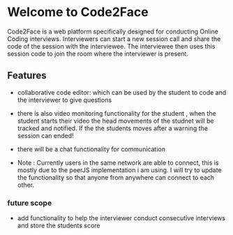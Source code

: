 # Welcome to Code2Face

Code2Face is a web platform specifically designed for conducting Online Coding interviews. Interviewers can start a new session call and share the code of the session with the interviewee. The interviewee then uses this session code to join the room where the interviewer is present.

## Features

- collaborative code editor:  which can be used by the student to code and the interviewer to give questions 

- there is also video monitoring functionality for the student , when the student starts their video the head movements of the studnet will be tracked and notified. If the the students moves after a warning the session can ended!

- there will be a chat functionality for communication

- Note : Currently users in the same network are able to connect, this is mostly due to the peerJS implementation i am using. I will try to update the functionality so that anyone from anywhere can connect to each other.

### future scope

- add functionality to help the interviewer conduct consecutive interviews and store the students score